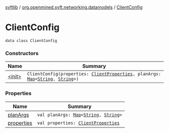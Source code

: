 [syftlib](../../index.md) / [org.openmined.syft.networking.datamodels](../index.md) / [ClientConfig](./index.md)

# ClientConfig

`data class ClientConfig`

### Constructors

| Name | Summary |
|---|---|
| [&lt;init&gt;](-init-.md) | `ClientConfig(properties: `[`ClientProperties`](../-client-properties/index.md)`, planArgs: `[`Map`](https://kotlinlang.org/api/latest/jvm/stdlib/kotlin.collections/-map/index.html)`<`[`String`](https://kotlinlang.org/api/latest/jvm/stdlib/kotlin/-string/index.html)`, `[`String`](https://kotlinlang.org/api/latest/jvm/stdlib/kotlin/-string/index.html)`>)` |

### Properties

| Name | Summary |
|---|---|
| [planArgs](plan-args.md) | `val planArgs: `[`Map`](https://kotlinlang.org/api/latest/jvm/stdlib/kotlin.collections/-map/index.html)`<`[`String`](https://kotlinlang.org/api/latest/jvm/stdlib/kotlin/-string/index.html)`, `[`String`](https://kotlinlang.org/api/latest/jvm/stdlib/kotlin/-string/index.html)`>` |
| [properties](properties.md) | `val properties: `[`ClientProperties`](../-client-properties/index.md) |
